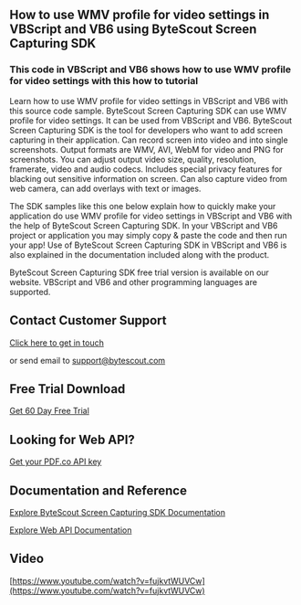 ## How to use WMV profile for video settings in VBScript and VB6 using ByteScout Screen Capturing SDK

### This code in VBScript and VB6 shows how to use WMV profile for video settings with this how to tutorial

Learn how to use WMV profile for video settings in VBScript and VB6 with this source code sample. ByteScout Screen Capturing SDK can use WMV profile for video settings. It can be used from VBScript and VB6. ByteScout Screen Capturing SDK is the tool for developers who want to add screen capturing in their application. Can record screen into video and into single screenshots. Output formats are WMV, AVI, WebM for video and PNG for screenshots. You can adjust output video size, quality, resolution, framerate, video and audio codecs. Includes special privacy features for blacking out sensitive information on screen. Can also capture video from web camera, can add overlays with text or images.

The SDK samples like this one below explain how to quickly make your application do use WMV profile for video settings in VBScript and VB6 with the help of ByteScout Screen Capturing SDK. In your VBScript and VB6 project or application you may simply copy & paste the code and then run your app! Use of ByteScout Screen Capturing SDK in VBScript and VB6 is also explained in the documentation included along with the product.

ByteScout Screen Capturing SDK free trial version is available on our website. VBScript and VB6 and other programming languages are supported.

## Contact Customer Support

[Click here to get in touch](https://bytescout.zendesk.com/hc/en-us/requests/new?subject=ByteScout%20Screen%20Capturing%20SDK%20Question)

or send email to [support@bytescout.com](mailto:support@bytescout.com?subject=ByteScout%20Screen%20Capturing%20SDK%20Question) 

## Free Trial Download

[Get 60 Day Free Trial](https://bytescout.com/download/web-installer?utm_source=github-readme)

## Looking for Web API? 

[Get your PDF.co API key](https://pdf.co/documentation/api?utm_source=github-readme)

## Documentation and Reference

[Explore ByteScout Screen Capturing SDK Documentation](https://bytescout.com/documentation/index.html?utm_source=github-readme)

[Explore Web API Documentation](https://pdf.co/documentation/api?utm_source=github-readme)

## Video

[https://www.youtube.com/watch?v=fujkvtWUVCw](https://www.youtube.com/watch?v=fujkvtWUVCw)